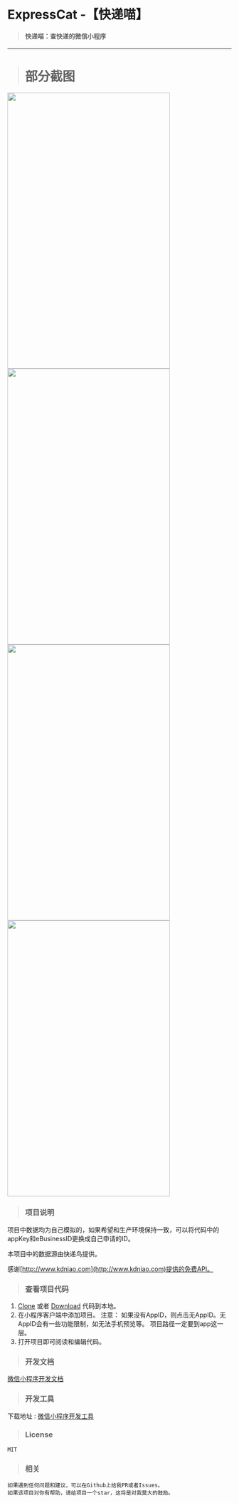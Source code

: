 ExpressCat -【快递喵】
==================

>#### 快递喵：查快递的微信小程序 

------
># 部分截图
<img src="https://github.com/kongdefu/weixin-ExpressCat/raw/master/image/one.png" width="365" height="619"/> <img src="https://github.com/kongdefu/weixin-ExpressCat/raw/master/image/two.png" width="365" height="619"/> 
<img src="https://github.com/kongdefu/weixin-ExpressCat/raw/master/image/three.png" width="365" height="619"/> <img src="https://github.com/kongdefu/weixin-ExpressCat/raw/master/image/four.png" width="365" height="619"/> 

>### 项目说明

项目中数据均为自己模拟的，如果希望和生产环境保持一致，可以将代码中的appKey和eBusinessID更换成自己申请的ID。

本项目中的数据源由快递鸟提供。

感谢[http://www.kdniao.com](http://www.kdniao.com)提供的免费API。



>### 查看项目代码

1. [Clone](https://github.com/kongdefu/ExpressCat.git) 或者 [Download](https://github.com/kongdefu/ExpressCat.git) 代码到本地。
2. 在小程序客户端中添加项目。
    注意：
    	如果没有AppID，则点击无AppID。无AppID会有一些功能限制，如无法手机预览等。
        项目路径一定要到app这一层。
3. 打开项目即可阅读和编辑代码。


>### 开发文档 

[微信小程序开发文档](https://mp.weixin.qq.com/debug/wxadoc/dev/)

>### 开发工具 

下载地址 : [微信小程序开发工具](https://mp.weixin.qq.com/debug/wxadoc/dev/devtools/download.html)

>### License

	MIT

>### 相关

    如果遇到任何问题和建议，可以在Github上给我PR或者Issues。
    如果该项目对你有帮助，请给项目一个star，这将是对我莫大的鼓励。

